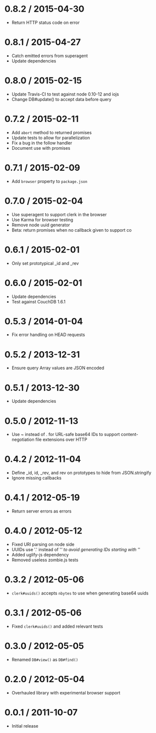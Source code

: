 0.8.2 / 2015-04-30
==================

  * Return HTTP status code on error


0.8.1 / 2015-04-27
==================

  * Catch emitted errors from superagent
  * Update dependencies


0.8.0 / 2015-02-15
==================

  * Update Travis-CI to test against node 0.10-12 and iojs
  * Change DB#update() to accept data before query


0.7.2 / 2015-02-11
==================

  * Add `abort` method to returned promises
  * Update tests to allow for parallelization
  * Fix a bug in the follow handler
  * Document use with promises


0.7.1 / 2015-02-09
==================

  * Add `browser` property to `package.json`


0.7.0 / 2015-02-04
==================

  * Use superagent to support clerk in the browser
  * Use Karma for browser testing
  * Remove node uuid generator
  * Beta: return promises when no callback given to support co


0.6.1 / 2015-02-01
==================
  
  * Only set prototypical _id and _rev


0.6.0 / 2015-02-01
==================

  * Update dependencies
  * Test against CouchDB 1.6.1


0.5.3 / 2014-01-04
==================

  * Fix error handling on HEAD requests


0.5.2 / 2013-12-31
==================

  * Ensure query Array values are JSON encoded


0.5.1 / 2013-12-30
==================

  * Update dependencies


0.5.0 / 2012-11-13
==================

  * Use ~ instead of . for URL-safe base64 IDs to support content-negotiation
    file extensions over HTTP


0.4.2 / 2012-11-04
==================

  * Define _id, id, _rev, and rev on prototypes to hide from JSON.stringify
  * Ignore missing callbacks


0.4.1 / 2012-05-19
==================

  * Return server errors as errors


0.4.0 / 2012-05-12
==================

  * Fixed URI parsing on node side
  * UUIDs use '.' instead of '_' to avoid generating IDs starting with '_'
  * Added uglify-js dependency
  * Removed useless zombie.js tests


0.3.2 / 2012-05-06
==================

  * `clerk#uuids()` accepts `nbytes` to use when generating base64 uuids


0.3.1 / 2012-05-06
==================

  * Fixed `clerk#uuids()` and added relevant tests


0.3.0 / 2012-05-05
==================

  * Renamed `DB#view()` as `DB#find()`


0.2.0 / 2012-05-04
==================

  * Overhauled library with experimental browser support


0.0.1 / 2011-10-07
==================

  * Initial release
